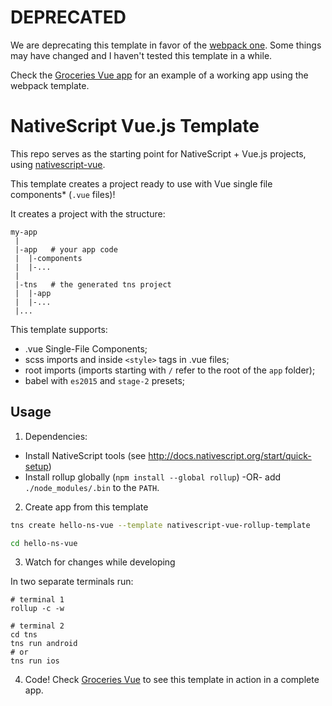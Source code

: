 # DEPRECATED

We are deprecating this template in favor of the [webpack one](https://github.com/tralves/nativescript-vue-webpack-template). Some things may have changed and I haven't tested this template in a while.

Check the [Groceries Vue app](https://github.com/tralves/groceries-ns-vue) for an example of a working app using the webpack template.

# NativeScript Vue.js Template

This repo serves as the starting point for NativeScript + Vue.js projects, using [nativescript-vue](https://github.com/rigor789/nativescript-vue).

This template creates a project ready to use with Vue single file components\* (`.vue` files)!

It creates a project with the structure:
```
my-app
 |
 |-app   # your app code
 |  |-components
 |  |-...
 |
 |-tns   # the generated tns project
 |  |-app
 |  |-...
 |...
```

This template supports:

- .vue Single-File Components;
- scss imports and inside `<style>` tags in .vue files;
- root imports (imports starting with `/` refer to the root of the `app` folder);
- babel with `es2015` and `stage-2` presets;

## Usage

1. Dependencies:
- Install NativeScript tools (see http://docs.nativescript.org/start/quick-setup)
- Install rollup globally (`npm install --global rollup`) -OR- add `./node_modules/.bin` to the `PATH`.

2. Create app from this template
```bash
tns create hello-ns-vue --template nativescript-vue-rollup-template

cd hello-ns-vue
```

3. Watch for changes while developing

In two separate terminals run:
```
# terminal 1
rollup -c -w

# terminal 2
cd tns
tns run android
# or
tns run ios
```

4. Code!
Check [Groceries Vue](https://github.com/tralves/groceries-ns-vue) to see this template
in action in a complete app.
